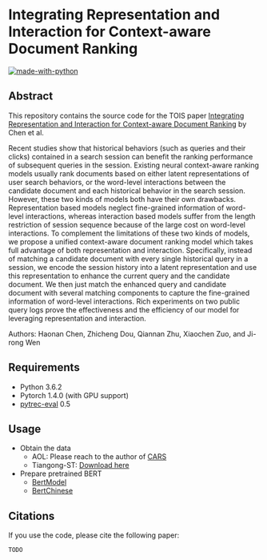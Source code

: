 # Integrating Representation and Interaction for Context-aware Document Ranking

[![made-with-python](https://img.shields.io/badge/Made%20with-Python-red.svg)](#python)

## Abstract
This repository contains the source code for the TOIS paper [Integrating Representation and Interaction for Context-aware Document Ranking]() by Chen et al. <br>

Recent studies show that historical behaviors (such as queries and their clicks) contained in a search session can benefit the ranking performance of subsequent queries in the session. Existing neural context-aware ranking models usually rank documents based on either latent representations of user search behaviors, or the word-level interactions between the candidate document and each historical behavior in the search session. However, these two kinds of models both have their own drawbacks. Representation based models neglect fine-grained information of word-level interactions, whereas interaction based models suffer from the length restriction of session sequence because of the large cost on word-level interactions. To complement the limitations of these two kinds of models, we propose a unified context-aware document ranking model which takes full advantage of both representation and interaction. Specifically, instead of matching a candidate document with every single historical query in a session, we encode the session history into a latent representation and use this representation to enhance the current query and the candidate document. We then just match the enhanced query and candidate document with several matching components to capture the fine-grained information of word-level interactions. Rich experiments on two public query logs prove the effectiveness and the efficiency of our model for leveraging representation and interaction.

Authors: Haonan Chen, Zhicheng Dou, Qiannan Zhu, Xiaochen Zuo, and Ji-rong Wen

## Requirements
- Python 3.6.2 <br>
- Pytorch 1.4.0 (with GPU support) <br>
- [pytrec-eval](https://pypi.org/project/pytrec-eval/) 0.5  

## Usage
- Obtain the data
  - AOL: Please reach to the author of [CARS](https://arxiv.org/pdf/1906.02329.pdf)
  - Tiangong-ST: [Download here](http://www.thuir.cn/tiangong-st/)
- Prepare pretrained BERT
  - [BertModel](https://huggingface.co/bert-base-uncased)
  - [BertChinese](https://huggingface.co/bert-base-chinese)  

## Citations
If you use the code, please cite the following paper:  
```
TODO
```